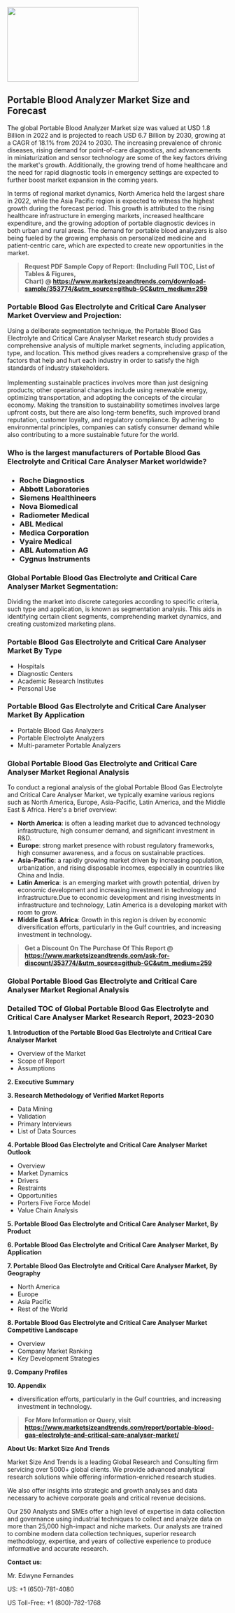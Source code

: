 <p><img class="alignnone size-medium wp-image-20088" src="https://ffe5etoiles.com/wp-content/uploads/2024/12/MST1-300x171.png" alt="" width="300" height="171" /></p><h2>Portable Blood Analyzer Market Size and Forecast</h2><p>The global Portable Blood Analyzer Market size was valued at USD 1.8 Billion in 2022 and is projected to reach USD 6.7 Billion by 2030, growing at a CAGR of 18.1% from 2024 to 2030. The increasing prevalence of chronic diseases, rising demand for point-of-care diagnostics, and advancements in miniaturization and sensor technology are some of the key factors driving the market's growth. Additionally, the growing trend of home healthcare and the need for rapid diagnostic tools in emergency settings are expected to further boost market expansion in the coming years.</p><p>In terms of regional market dynamics, North America held the largest share in 2022, while the Asia Pacific region is expected to witness the highest growth during the forecast period. This growth is attributed to the rising healthcare infrastructure in emerging markets, increased healthcare expenditure, and the growing adoption of portable diagnostic devices in both urban and rural areas. The demand for portable blood analyzers is also being fueled by the growing emphasis on personalized medicine and patient-centric care, which are expected to create new opportunities in the market.</p></p><blockquote id="" class=""><strong>Request PDF Sample Copy of Report: (Including Full TOC, List of Tables &amp; Figures, Chart)&nbsp;@&nbsp;<strong><a href="https://www.marketsizeandtrends.com/download-sample/353774/&utm_source=github-GC&utm_medium=259" target="_blank">https://www.marketsizeandtrends.com/download-sample/353774/&utm_source=github-GC&utm_medium=259</a></strong></strong></blockquote><h3 id="" class="">Portable Blood Gas Electrolyte and Critical Care Analyser Market&nbsp;Overview and Projection:</h3><p id="" class="">Using a deliberate segmentation technique, the Portable Blood Gas Electrolyte and Critical Care Analyser Market research study provides a comprehensive analysis of multiple market segments, including application, type, and location. This method gives readers a comprehensive grasp of the factors that help and hurt each industry in order to satisfy the high standards of industry stakeholders. <br /> <br />Implementing sustainable practices involves more than just designing products; other operational changes include using renewable energy, optimizing transportation, and adopting the concepts of the circular economy. Making the transition to sustainability sometimes involves large upfront costs, but there are also long-term benefits, such improved brand reputation, customer loyalty, and regulatory compliance. By adhering to environmental principles, companies can satisfy consumer demand while also contributing to a more sustainable future for the world.</p><h3 id="" class="">Who is the largest manufacturers of&nbsp;Portable Blood Gas Electrolyte and Critical Care Analyser Market worldwide?</h3><h3 class=""><p><ul><li>Roche Diagnostics </li><li> Abbott Laboratories </li><li> Siemens Healthineers </li><li> Nova Biomedical </li><li> Radiometer Medical </li><li> ABL Medical </li><li> Medica Corporation </li><li> Vyaire Medical </li><li> ABL Automation AG </li><li> Cygnus Instruments</li></ul></p></h3><h3 id="" class="">Global&nbsp;Portable Blood Gas Electrolyte and Critical Care Analyser Market Segmentation:</h3><p id="" class="">Dividing the market into discrete categories according to specific criteria, such type and application, is known as segmentation analysis. This aids in identifying certain client segments, comprehending market dynamics, and creating customized marketing plans.</p><h3 id="" class="">Portable Blood Gas Electrolyte and Critical Care Analyser Market&nbsp;By Type</h3><p><p><ul><li>Hospitals</li><li> Diagnostic Centers</li><li> Academic Research Institutes</li><li> Personal Use</p></li></ul></p></p><h3 id="" class="">Portable Blood Gas Electrolyte and Critical Care Analyser Market&nbsp;By Application</h3><p class=""><p><ul><li>Portable Blood Gas Analyzers</li><li> Portable Electrolyte Analyzers</li><li> Multi-parameter Portable Analyzers</li></ul></p></p><h3 id="" class="">Global Portable Blood Gas Electrolyte and Critical Care Analyser Market Regional Analysis</h3><p id="" class="">To conduct a regional analysis of the global Portable Blood Gas Electrolyte and Critical Care Analyser Market, we typically examine various regions such as North America, Europe, Asia-Pacific, Latin America, and the Middle East &amp; Africa. Here's a brief overview:</p><ul><li><strong>North America</strong>: is often a leading market due to advanced technology infrastructure, high consumer demand, and significant investment in R&amp;D.</li><li><strong>Europe</strong>: strong market presence with robust regulatory frameworks, high consumer awareness, and a focus on sustainable practices.</li><li><strong>Asia-Pacific</strong>: a rapidly growing market driven by increasing population, urbanization, and rising disposable incomes, especially in countries like China and India.</li><li><strong>Latin America</strong>: is an emerging market with growth potential, driven by economic development and increasing investment in technology and infrastructure.Due to economic development and rising investments in infrastructure and technology, Latin America is a developing market with room to grow.</li><li><strong>Middle East &amp; Africa</strong>: Growth in this region is driven by economic diversification efforts, particularly in the Gulf countries, and increasing investment in technology.</li></ul><blockquote id="" class=""><strong>Get a Discount On The Purchase Of This Report @ <strong><a href="https://www.marketsizeandtrends.com/ask-for-discount/353774/&utm_source=github-GC&utm_medium=259" target="_blank">https://www.marketsizeandtrends.com/ask-for-discount/353774/&utm_source=github-GC&utm_medium=259</a></strong></strong></blockquote><h3 id="" class="">Global Portable Blood Gas Electrolyte and Critical Care Analyser Market Regional Analysis</h3><h3 id="" class="">Detailed TOC of Global Portable Blood Gas Electrolyte and Critical Care Analyser Market Research Report, 2023-2030</h3><p id="" class=""><strong>1. Introduction of the Portable Blood Gas Electrolyte and Critical Care Analyser Market</strong></p><ul><li>Overview of the Market</li><li>Scope of Report</li><li>Assumptions</li></ul><p id="" class=""><strong>2. Executive Summary</strong></p><p id="" class=""><strong>3. Research Methodology of Verified Market Reports</strong></p><ul><li>Data Mining</li><li>Validation</li><li>Primary Interviews</li><li>List of Data Sources</li></ul><p id="" class=""><strong>4. Portable Blood Gas Electrolyte and Critical Care Analyser Market Outlook</strong></p><ul><li>Overview</li><li>Market Dynamics</li><li>Drivers</li><li>Restraints</li><li>Opportunities</li><li>Porters Five Force Model</li><li>Value Chain Analysis</li></ul><p id="" class=""><strong>5. Portable Blood Gas Electrolyte and Critical Care Analyser Market, By Product</strong></p><p id="" class=""><strong>6. Portable Blood Gas Electrolyte and Critical Care Analyser Market, By Application</strong></p><p id="" class=""><strong>7. Portable Blood Gas Electrolyte and Critical Care Analyser Market, By Geography</strong></p><ul><li>North America</li><li>Europe</li><li>Asia Pacific</li><li>Rest of the World</li></ul><p id="" class=""><strong>8. Portable Blood Gas Electrolyte and Critical Care Analyser Market Competitive Landscape</strong></p><ul><li>Overview</li><li>Company Market Ranking</li><li>Key Development Strategies</li></ul><p id="" class=""><strong>9. Company Profiles</strong></p><p id="" class=""><strong>10. Appendix</strong></p><ul><li>diversification efforts, particularly in the Gulf countries, and increasing investment in technology.</li></ul><blockquote id="" class=""><strong>For More Information or Query, visit <strong><strong><a href="https://www.marketsizeandtrends.com/report/portable-blood-gas-electrolyte-and-critical-care-analyser-market/" target="_blank">https://www.marketsizeandtrends.com/report/portable-blood-gas-electrolyte-and-critical-care-analyser-market/</a></strong></strong></strong></blockquote><p id="" class=""><strong>About Us: Market Size And Trends</strong></p><p id="" class="">Market Size And Trends is a leading Global Research and Consulting firm servicing over 5000+ global clients. We provide advanced analytical research solutions while offering information-enriched research studies.</p><p id="" class="">We also offer insights into strategic and growth analyses and data necessary to achieve corporate goals and critical revenue decisions.</p><p id="" class="">Our 250 Analysts and SMEs offer a high level of expertise in data collection and governance using industrial techniques to collect and analyze data on more than 25,000 high-impact and niche markets. Our analysts are trained to combine modern data collection techniques, superior research methodology, expertise, and years of collective experience to produce informative and accurate research.</p><p id="" class=""><strong>Contact us:</strong></p><p id="" class="">Mr. Edwyne Fernandes</p><p id="" class="">US: +1 (650)-781-4080</p><p id="" class="">US Toll-Free: +1 (800)-782-1768</p>
